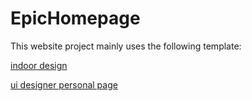 # EpicHomepage
This website project mainly uses the following template:

[indoor design](http://sc.chinaz.com/moban/180929598780.htm)

[ui designer personal page](http://www.cssmoban.com/cssthemes/7352.shtml)
